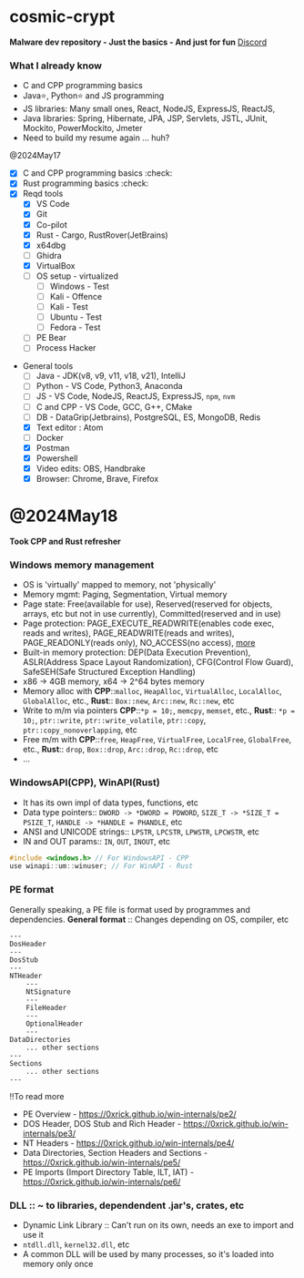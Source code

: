 # cosmic-crypt

**Malware dev repository - Just the basics - And just for fun**
[Discord](https://discord.gg/CxjUAnVh8g)

### What I already know

- C and CPP programming basics 
- Java:star:, Python:star: and JS programming
- JS libraries: Many small ones, React, NodeJS, ExpressJS, ReactJS,
- Java libraries: Spring, Hibernate, JPA, JSP, Servlets, JSTL, JUnit, Mockito, PowerMockito, Jmeter
- Need to build my resume again ... huh?

@2024May17

- [x] C and CPP programming basics :check:
- [x] Rust programming basics :check:
- [x] Reqd tools
  - [x] VS Code
  - [x] Git
  - [x] Co-pilot
  - [x] Rust - Cargo, RustRover(JetBrains)
  - [x] x64dbg
  - [ ] Ghidra
  - [x] VirtualBox
  - [ ] OS setup - virtualized
    - [ ] Windows - Test
    - [ ] Kali - Offence
    - [ ] Kali - Test
    - [ ] Ubuntu - Test
    - [ ] Fedora - Test
  - [ ] PE Bear
  - [ ] Process Hacker
- General tools
  - [ ] Java - JDK(v8, v9, v11, v18, v21), IntelliJ
  - [ ] Python - VS Code, Python3, Anaconda
  - [ ] JS - VS Code, NodeJS, ReactJS, ExpressJS, `npm`, `nvm`
  - [ ] C and CPP - VS Code, GCC, G++, CMake
  - [ ] DB - DataGrip(Jetbrains), PostgreSQL, ES, MongoDB, Redis
  - [x] Text editor : Atom
  - [ ] Docker
  - [x] Postman
  - [x] Powershell
  - [x] Video edits: OBS, Handbrake
  - [x] Browser: Chrome, Brave, Firefox

# @2024May18

**Took CPP and Rust refresher**

### Windows memory management

- OS is 'virtually' mapped to memory, not 'physically'
- Memory mgmt: Paging, Segmentation, Virtual memory
- Page state: Free(available for use), Reserved(reserved for objects, arrays, etc but not in use currently), Committed(reserved and in use)
- Page protection: PAGE_EXECUTE_READWRITE(enables code exec, reads and writes), PAGE_READWRITE(reads and writes), PAGE_READONLY(reads only), NO_ACCESS(no access), [more](https://docs.microsoft.com/en-us/windows/win32/memory/memory-protection-constants)
- Built-in memory protection: DEP(Data Execution Prevention), ASLR(Address Space Layout Randomization), CFG(Control Flow Guard), SafeSEH(Safe Structured Exception Handling)
- x86 -> 4GB memory, x64 -> 2^64 bytes memory
- Memory alloc with **CPP**::`malloc`, `HeapAlloc`, `VirtualAlloc`, `LocalAlloc`, `GlobalAlloc`, etc., **Rust**:: `Box::new`, `Arc::new`, `Rc::new`, etc
- Write to m/m via pointers **CPP**::`*p = 10;`, `memcpy`, `memset`, etc., **Rust**:: `*p = 10;`, `ptr::write`, `ptr::write_volatile`, `ptr::copy`, `ptr::copy_nonoverlapping`, etc
- Free m/m with **CPP**::`free`, `HeapFree`, `VirtualFree`, `LocalFree`, `GlobalFree`, etc., **Rust**:: `drop`, `Box::drop`, `Arc::drop`, `Rc::drop`, etc
- ...

### WindowsAPI(CPP), WinAPI(Rust)

- It has its own impl of data types, functions, etc
- Data type pointers:: `DWORD -> *DWORD = PDWORD`, `SIZE_T -> *SIZE_T = PSIZE_T`, `HANDLE -> *HANDLE = PHANDLE`, etc
- ANSI and UNICODE strings:: `LPSTR`, `LPCSTR`, `LPWSTR`, `LPCWSTR`, etc
- IN and OUT params:: `IN`, `OUT`, `INOUT`, etc

```cpp
#include <windows.h> // For WindowsAPI - CPP
use winapi::um::winuser; // For WinAPI - Rust
```

### PE format

Generally speaking, a PE file is format used by programmes and dependencies.
**General format** :: Changes depending on OS, compiler, etc

```
---
DosHeader
---
DosStub
---
NTHeader
    ---
    NtSignature
    ---
    FileHeader
    ---
    OptionalHeader
    ---
DataDirectories
    ... other sections
---
Sections
    ... other sections
---
```

‼️To read more
- PE Overview - https://0xrick.github.io/win-internals/pe2/
- DOS Header, DOS Stub and Rich Header - https://0xrick.github.io/win-internals/pe3/
- NT Headers - https://0xrick.github.io/win-internals/pe4/
- Data Directories, Section Headers and Sections - https://0xrick.github.io/win-internals/pe5/
- PE Imports (Import Directory Table, ILT, IAT) - https://0xrick.github.io/win-internals/pe6/

### DLL :: ~ to libraries, dependendent .jar's, crates, etc

- Dynamic Link Library :: Can't run on its own, needs an exe to import and use it
- `ntdll.dll`, `kernel32.dll`, etc
- A common DLL will be used by many processes, so it's loaded into memory only once

